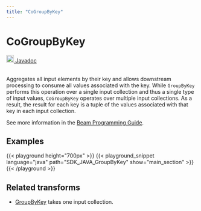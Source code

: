 ```yaml
---
title: "CoGroupByKey"
---
```

<!--
Licensed under the Apache License, Version 2.0 (the "License");
you may not use this file except in compliance with the License.
You may obtain a copy of the License at

http://www.apache.org/licenses/LICENSE-2.0

Unless required by applicable law or agreed to in writing, software
distributed under the License is distributed on an "AS IS" BASIS,
WITHOUT WARRANTIES OR CONDITIONS OF ANY KIND, either express or implied.
See the License for the specific language governing permissions and
limitations under the License.
-->
# CoGroupByKey
<table align="left">
    <a target="_blank" class="button"
        href="https://beam.apache.org/releases/javadoc/current/index.html?org/apache/beam/sdk/transforms/join/CoGroupByKey.html">
      <img src="/images/logos/sdks/java.png" width="20px" height="20px"
           alt="Javadoc" />
     Javadoc
    </a>
</table>
<br><br>

Aggregates all input elements by their key and allows downstream processing
to consume all values associated with the key. While `GroupByKey` performs
this operation over a single input collection and thus a single type of
input values, `CoGroupByKey` operates over multiple input collections. As
a result, the result for each key is a tuple of the values associated with
that key in each input collection.

See more information in the [Beam Programming Guide](/documentation/programming-guide/#cogroupbykey).

## Examples

{{< playground height="700px" >}}
{{< playground_snippet language="java" path="SDK_JAVA_GroupByKey" show="main_section" >}}
{{< /playground >}}

## Related transforms
* [GroupByKey](/documentation/transforms/java/aggregation/groupbykey)
  takes one input collection.
